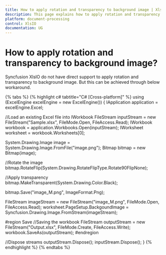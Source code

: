 ```yaml
---
title: How to apply rotation and transparency to background image | XlsIO | Syncfusion
description: This page explains how to apply rotation and transparency to background image using Syncfusion .NET Excel library (XlsIO).
platform: document-processing
control: XlsIO
documentation: UG
---
```


# How to apply rotation and transparency to background image?

Syncfusion XlsIO do not have direct support to apply rotation and transparency to background image. But this can be achieved through below workaround.

{% tabs %}
{% highlight c# tabtitle="C# [Cross-platform]" %}
using (ExcelEngine excelEngine = new ExcelEngine())
{
  IApplication application = excelEngine.Excel;

  //Load an existing Excel file into IWorkbook
  FileStream inputStream = new FileStream("Sample.xlsx", FileMode.Open, FileAccess.Read);
  IWorkbook workbook = application.Workbooks.Open(inputStream);
  IWorksheet worksheet = workbook.Worksheets[0];

  System.Drawing.Image image = System.Drawing.Image.FromFile("image.png");
  Bitmap bitmap = new Bitmap(image);

  //Rotate the image
  bitmap.RotateFlip(System.Drawing.RotateFlipType.Rotate90FlipNone);

  //Apply transparency
  bitmap.MakeTransparent(System.Drawing.Color.Black);

  bitmap.Save("image_M.png", ImageFormat.Png);

  FileStream imageStream = new FileStream("image_M.png", FileMode.Open, FileAccess.Read);
  worksheet.PageSetup.BackgoundImage = Syncfusion.Drawing.Image.FromStream(imageStream);

  #region Save
  //Saving the workbook
  FileStream outputStream = new FileStream("Output.xlsx", FileMode.Create, FileAccess.Write);
  workbook.SaveAs(outputStream);
  #endregion

  //Dispose streams
  outputStream.Dispose();
  inputStream.Dispose();
}
{% endhighlight %}
{% endtabs %}
